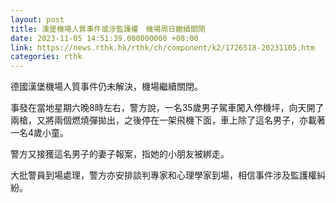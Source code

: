 ```yaml
---
layout: post
title: 漢堡機場人質事件或涉監護權　機場周日繼續關閉
date: 2023-11-05 14:51:39.000000000 +08:00
link: https://news.rthk.hk/rthk/ch/component/k2/1726518-20231105.htm
categories: rthk
---
```


德國漢堡機場人質事件仍未解決，機場繼續關閉。

事發在當地星期六晚8時左右，警方說，一名35歲男子駕車闖入停機坪，向天開了兩槍，又將兩個燃燒彈拋出，之後停在一架飛機下面，車上除了這名男子，亦載著一名4歲小童。

警方又接獲這名男子的妻子報案，指她的小朋友被綁走。

大批警員到場處理，警方亦安排談判專家和心理學家到場，相信事件涉及監護權糾紛。
